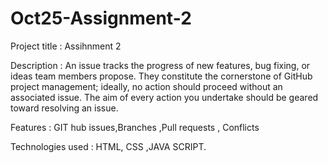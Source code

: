 # Oct25-Assignment-2
Project title : Assihnment 2

Description : An issue tracks the progress of new features, bug fixing, or ideas team members propose. They constitute the cornerstone of GitHub project management; ideally, no action should proceed without an associated issue. The aim of every action you undertake should be geared toward resolving an issue.


Features : GIT hub issues,Branches ,Pull requests , Conflicts


Technologies used : HTML, CSS ,JAVA SCRIPT.
